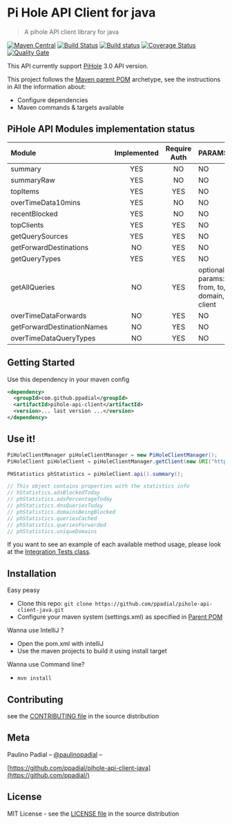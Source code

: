 # Pi Hole API Client for java
> A pihole API client library for java

[![Maven Central](https://img.shields.io/maven-central/v/com.github.ppadial/pihole-api-client.svg?label=Maven%20Central)](https://search.maven.org/#search%7Cga%7C1%7Cg%3A%22com.github.ppadial%22%20AND%20a%3A%22pihole-api-client%22)
[![Build Status](https://travis-ci.org/ppadial/pihole-api-client-java.svg?branch=master)]((https://travis-ci.org/ppadial/pihole-api-client-java.svg?branch=master)](https://travis-ci.org/ppadial/pihole-api-client-java))
[![Build status](https://ci.appveyor.com/api/projects/status/oho4oukq03qp6yt4/branch/master?svg=true)](https://ci.appveyor.com/project/ppadial/pihole-api-client-java/branch/master)
[![Coverage Status](https://coveralls.io/repos/github/ppadial/pihole-api-client-java/badge.svg?branch=master)](https://coveralls.io/github/ppadial/pihole-api-client-java?branch=master)
[![Quality Gate](https://sonarcloud.io/api/badges/gate?key=com.github.ppadial%3Apihole-api-client)](https://sonarcloud.io/dashboard?id=com.github.ppadial%3Apihole-api-client)

This API currently support [PiHole](https://pi-hole.net/) 3.0 API version.

This project follows the [Maven parent POM](https://github.com/ppadial/parent-pom) archetype, see the instructions in 
All the information about:
* Configure dependencies
* Maven commands & targets available

## PiHole API Modules implementation status
| Module                      | Implemented | Require Auth  | PARAMS  |  
| :---                        | :---:       | :---:         | :---    |
| summary                     | YES         | NO            | NO      |
| summaryRaw                  | YES         | NO            | NO      |
| topItems                    | YES         | YES           | NO      |
| overTimeData10mins          | YES         | NO            | NO      |
| recentBlocked               | YES         | NO            | NO      |
| topClients                  | YES         | YES           | NO      |
| getQuerySources             | YES         | YES           | NO      |
| getForwardDestinations      | NO          | YES           | NO      |
| getQueryTypes               | YES         | YES           | NO      |
| getAllQueries               | NO          | YES           | optional params: from, to, domain, client |
| overTimeDataForwards        | NO          | YES           | NO      |
| getForwardDestinationNames  | NO          | YES           | NO      |
| overTimeDataQueryTypes      | NO          | YES           | NO      |

## Getting Started
Use this dependency in your maven config
```xml
<dependency>
  <groupId>com.github.ppadial</groupId>
  <artifactId>pihole-api-client</artifactId>
  <version>... last version ...</version>
</dependency>
```

## Use it!
```java
PiHoleClientManager piHoleClientManager = new PiHoleClientManager();
PiHoleClient piHoleClient = piHoleClientManager.getClient(new URI("http://pi.hole:81"), "AUTH TOKEN");

PHStatistics phStatistics = piHoleClient.api().summary();

// This object contains properties with the statistics info
// hStatistics.adsBlockedToday
// phStatistics.adsPercentageToday
// phStatistics.dnsQueriesToday
// phStatistics.domainsBeingBlocked
// phStatistics.queriesCached
// phStatistics.queriesForwarded
// phStatistics.uniqueDomains
```

If you want to see an example of each available method usage, please look at the [Integration Tests class](src/test/java/com/github/ppadial/pihole/client/api/PiHoleApiIT.java).

## Installation
Easy peasy
* Clone this repo: `git clone https://github.com/ppadial/pihole-api-client-java.git`
* Configure your maven system (settings.xml) as specified in [Parent POM](https://github.com/ppadial/parent-pom)

Wanna use IntelliJ ?
* Open the pom.xml with intelliJ
* Use the maven projects to build it using install target

Wanna use Command line?
* `mvn install`

## Contributing
see the [CONTRIBUTING file](CONTRIBUTING.md) in the source distribution

## Meta
Paulino Padial – [@paulinopadial](https://twitter.com/paulinopadial) – 

[https://github.com/ppadial/pihole-api-client-java](https://github.com/ppadial/)


## License
MIT License - see the [LICENSE file](LICENSE) in the source distribution


